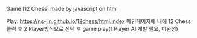 Game [12 Chess] made by javascript on html

Play: https://ns-jin.github.io/12chess/html.index
메인페이지에 내에 12 Chess 클릭 후 2 Player방식으로 선택 후 game play(1 Player AI 개발 필요, 미완성)
